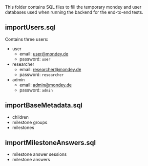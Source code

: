 This folder contains SQL files to fill the temporary mondey and user databases used when running the backend for the end-to-end tests.

## importUsers.sql

Contains three users:

- user
  - email: user@mondey.de
  - password: `user`
- researcher
  - email: researcher@mondey.de
  - password: `researcher`
- admin
  - email: admin@mondey.de
  - password: `admin`

## importBaseMetadata.sql

- children
- milestone groups
- milestones

## importMilestoneAnswers.sql

- milestone answer sessions
- milestone answers
